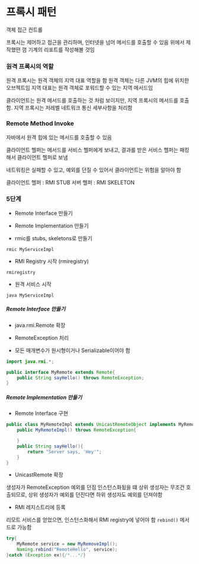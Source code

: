 # 프록시 패턴

객체 접근 컨트롤

프록시는 제어하고 접근을 관리하며, 인터넷을 넘어 메서드를 호출할 수 있음
위에서 제작했떤 껌 기계의 리포트를 작성해볼 것임

### 원격 프록시의 역할

원격 프록시는 원격 객체의 지역 대표 역할을 함
원격 객체는 다른 JVM의 힙에 위치한 오브젝트임
지역 대표는 원격 객체로 포워드할 수 있는 지역 메서드임

클라이언트는 원격 메서드를 호출하는 것 처럼 보이지만, 지역 프록시의 메서드를 호출함. 지역 프록시는 저레벨 네트워크 통신 세부사항을 처리함

### Remote Method Invoke

자바에서 원격 힙에 있는 메서드를 호출할 수 있음

클라이언트 헬퍼는 메서드를 서비스 헬퍼에게 보내고, 결과를 받은 서비스 헬퍼는 패킹해서 클라이언트 헬퍼로 보냄

네트워킹은 실패할 수 있고, 예외를 던질 수 있어서 클라이언트는 위험을 알아야 함

클라이언트 헬퍼 : RMI STUB
서버 헬퍼 : RMI SKELETON

### 5단계

* Remote Interface 만들기

* Remote Implementation 만들기

* rmic를 stubs, skeletons로 만들기

`rmic MyServiceImpl`

* RMI Registry 시작 (rmiregistry)

`rmiregistry`

* 원격 서비스 시작

`java MyServiceImpl`

##### Remote Interface 만들기

* java.rmi.Remote 확장

* RemoteException 처리

* 모든 매개변수가 원시형이거나 Serializable이어야 함

```java
import java.rmi.*;

public interface MyRemote extends Remote{
    public String sayHello() throws RemoteException;
}
```

##### Remote Implementation 만들기

* Remote Interface 구현

```java
public class MyRemoteImpl extends UnicastRemoteObject implements MyRemote{
    public MyRemoteImpl() throws RemoteException{

    }
    public String sayHello(){
        return "Server says, 'Hey'";
    }
}
```

* UnicastRemote 확장

생성자가 RemoteException 예외를 던짐
인스턴스화됬을 떄 상위 생성자는 무조건 호출되므로, 상위 생성자가 예외를 던진다면 하위 생성자도 예외를 던져야함

* RMI 레지스트리에 등록

리모트 서비스를 얻었으면, 인스턴스화해서 RMI registry에 넣어야 함
`rebind()` 메서드로 가능함

```java
try{
    MyRemote service = new MyRemoveImpl();
    Naming.rebind("RemoteHello", service);
}catch (Exception ex){/*...*/}
```
